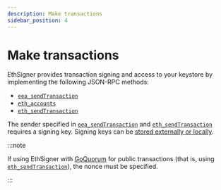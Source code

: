 ```yaml
---
description: Make transactions
sidebar_position: 4
---
```


# Make transactions

EthSigner provides transaction signing and access to your keystore by implementing the following JSON-RPC methods:

- [`eea_sendTransaction`](../Reference/API-Methods.md#eea_sendtransaction)
- [`eth_accounts`](../Reference/API-Methods.md#eth_accounts)
- [`eth_sendTransaction`](../Reference/API-Methods.md#eth_sendtransaction)

The sender specified in [`eea_sendTransaction`](../Reference/API-Methods.md#eea_sendtransaction) and [`eth_sendTransaction`](../Reference/API-Methods.md#eth_sendtransaction) requires a signing key. Signing keys can be [stored externally or locally](../Concepts/Overview.md).

:::note

If using EthSigner with [GoQuorum](https://consensys.net/docs/goquorum/) for public transactions (that is, using [`eth_sendTransaction`](../Reference/API-Methods.md#eth_sendtransaction)), the nonce must be specified.

:::
